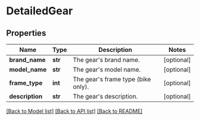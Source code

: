 # DetailedGear

## Properties
Name | Type | Description | Notes
------------ | ------------- | ------------- | -------------
**brand_name** | **str** | The gear&#x27;s brand name. | [optional] 
**model_name** | **str** | The gear&#x27;s model name. | [optional] 
**frame_type** | **int** | The gear&#x27;s frame type (bike only). | [optional] 
**description** | **str** | The gear&#x27;s description. | [optional] 

[[Back to Model list]](../README.md#documentation-for-models) [[Back to API list]](../README.md#documentation-for-api-endpoints) [[Back to README]](../README.md)

